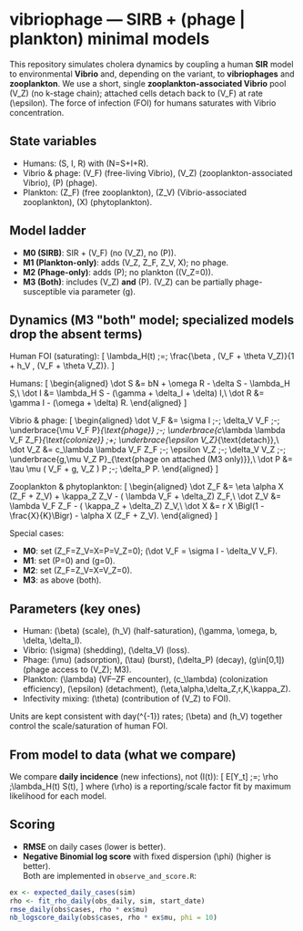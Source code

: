 # vibriophage — SIRB + (phage | plankton) minimal models

This repository simulates cholera dynamics by coupling a human **SIR** model to environmental **Vibrio** and, depending on the variant, to **vibriophages** and **zooplankton**. We use a short, single **zooplankton-associated Vibrio** pool \(V_Z\) (no k-stage chain); attached cells detach back to \(V_F\) at rate \(\epsilon\). The force of infection (FOI) for humans saturates with Vibrio concentration.

## State variables
- Humans: \(S, I, R\) with \(N=S+I+R\).
- Vibrio & phage: \(V_F\) (free-living Vibrio), \(V_Z\) (zooplankton-associated Vibrio), \(P\) (phage).
- Plankton: \(Z_F\) (free zooplankton), \(Z_V\) (Vibrio-associated zooplankton), \(X\) (phytoplankton).

## Model ladder
- **M0 (SIRB)**: SIR + \(V_F\) (no \(V_Z\), no \(P\)).
- **M1 (Plankton-only)**: adds \(V_Z, Z_F, Z_V, X\); no phage.
- **M2 (Phage-only)**: adds \(P\); no plankton (\(V_Z=0\)).
- **M3 (Both)**: includes \(V_Z\) **and** \(P\). \(V_Z\) can be partially phage-susceptible via parameter \(g\).

## Dynamics (M3 "both" model; specialized models drop the absent terms)
Human FOI (saturating):
\[
\lambda_H(t) \;=\; \frac{\beta \, (V_F + \theta V_Z)}{1 + h_V \, (V_F + \theta V_Z)}.
\]

Humans:
\[
\begin{aligned}
\dot S &= bN + \omega R - \delta S - \lambda_H S,\\
\dot I &= \lambda_H S - (\gamma + \delta_I + \delta) I,\\
\dot R &= \gamma I - (\omega + \delta) R.
\end{aligned}
\]

Vibrio & phage:
\[
\begin{aligned}
\dot V_F &= \sigma I \;-\; \delta_V V_F \;-\; \underbrace{\mu V_F P}_{\text{phage}} \;-\; \underbrace{c_\lambda \lambda V_F Z_F}_{\text{colonize}} \;+\; \underbrace{\epsilon V_Z}_{\text{detach}},\\
\dot V_Z &= c_\lambda \lambda V_F Z_F \;-\; \epsilon V_Z \;-\; \delta_V V_Z \;-\; \underbrace{g\,\mu V_Z P}_{\text{phage on attached (M3 only)}},\\
\dot P   &= \tau \mu  ( V_F + g\, V_Z ) P \;-\; \delta_P P.
\end{aligned}
\]

Zooplankton & phytoplankton:
\[
\begin{aligned}
\dot Z_F &= \eta \alpha X (Z_F + Z_V)  + \kappa_Z Z_V - ( \lambda V_F + \delta_Z) Z_F,\\
\dot Z_V &= \lambda V_F Z_F - ( \kappa_Z + \delta_Z) Z_V,\\
\dot X   &= r X \Bigl(1 - \frac{X}{K}\Bigr) - \alpha X (Z_F + Z_V).
\end{aligned}
\]

Special cases:

- **M0**: set \(Z_F=Z_V=X=P=V_Z=0\); \(\dot V_F = \sigma I - \delta_V V_F\).
- **M1**: set \(P=0\) and \(g=0\).
- **M2**: set \(Z_F=Z_V=X=V_Z=0\).
- **M3**: as above (both).

## Parameters (key ones)
- Human: \(\beta\) (scale), \(h_V\) (half-saturation), \(\gamma, \omega, b, \delta, \delta_I\).
- Vibrio: \(\sigma\) (shedding), \(\delta_V\) (loss).
- Phage: \(\mu\) (adsorption), \(\tau\) (burst), \(\delta_P\) (decay), \(g\in[0,1]\) (phage access to \(V_Z\); M3).
- Plankton: \(\lambda\) (VF–ZF encounter), \(c_\lambda\) (colonization efficiency), \(\epsilon\) (detachment), \(\eta,\alpha,\delta_Z,r,K,\kappa_Z\).
- Infectivity mixing: \(\theta\) (contribution of \(V_Z\) to FOI).

Units are kept consistent with day\(^{-1}\) rates; \(\beta\) and \(h_V\) together control the scale/saturation of human FOI.

## From model to data (what we compare)
We compare **daily incidence** (new infections), not \(I(t)\):
\[
E[Y_t] \;=\; \rho \;\lambda_H(t) S(t),
\]
where \(\rho\) is a reporting/scale factor fit by maximum likelihood for each model.

## Scoring
- **RMSE** on daily cases (lower is better).
- **Negative Binomial log score** with fixed dispersion \(\phi\) (higher is better).  
Both are implemented in `observe_and_score.R`:
```r
ex <- expected_daily_cases(sim)
rho <- fit_rho_daily(obs_daily, sim, start_date)
rmse_daily(obs$cases, rho * ex$mu)
nb_logscore_daily(obs$cases, rho * ex$mu, phi = 10)
